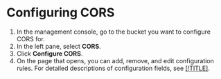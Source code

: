 # Configuring CORS

1. In the management console, go to the bucket you want to configure CORS for.
2. In the left pane, select **CORS**.
3. Click **Configure CORS**.
4. On the page that opens, you can add, remove, and edit configuration rules. For detailed descriptions of configuration fields, see [[!TITLE]](configuration.md).

